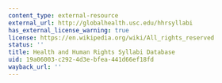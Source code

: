 ```yaml
---
content_type: external-resource
external_url: http://globalhealth.usc.edu/hhrsyllabi
has_external_license_warning: true
license: https://en.wikipedia.org/wiki/All_rights_reserved
status: ''
title: Health and Human Rights Syllabi Database
uid: 19a06003-c292-4d3e-bfea-441d66ef18fd
wayback_url: ''
---
```

